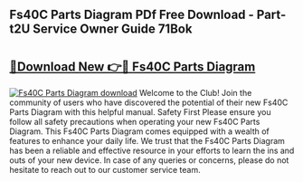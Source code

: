 ## Fs40C Parts Diagram PDf Free Download - Part-t2U Service Owner Guide 71Bok

# <h2><a href="http://dfrhls.blite.top/?on=Fs40C+Parts+Diagram">🔗Download New 👉🔴 Fs40C Parts Diagram</a></h2>

[![Fs40C Parts Diagram download](https://i.imgur.com/lujVjoI.png)](http://dfrhls.blite.top/?on=Fs40C+Parts+Diagram)
Welcome to the Club! Join the community of users who have discovered the potential of their new Fs40C Parts Diagram with this helpful manual. Safety First Please ensure you follow all safety precautions when operating your new Fs40C Parts Diagram. This Fs40C Parts Diagram comes equipped with a wealth of features to enhance your daily life. We trust that the Fs40C Parts Diagram has been a reliable and effective resource in your efforts to learn the ins and outs of your new device. In case of any queries or concerns, please do not hesitate to reach out to our customer service team.
